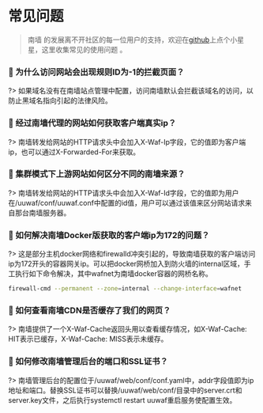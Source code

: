 # 常见问题
> 南墙 的发展离不开社区的每一位用户的支持，欢迎在[github](https://github.com/Safe3/uuWAF)上点个小星星，这里收集常见的使用问题 。



### 🍎 为什么访问网站会出现规则ID为-1的拦截页面？ <!-- {docsify-ignore} -->
?> 如果域名没有在南墙站点管理中配置，访问南墙默认会拦截该域名的访问，以防止黑域名指向引起的法律风险。



### 🍐 经过南墙代理的网站如何获取客户端真实ip？ <!-- {docsify-ignore} -->
?> 南墙转发给网站的HTTP请求头中会加入X-Waf-Ip字段，它的值即为客户端ip，也可以通过X-Forwarded-For来获取。



### 🍑 集群模式下上游网站如何区分不同的南墙来源？ <!-- {docsify-ignore} -->

?> 南墙转发给网站的HTTP请求头中会加入X-Waf-Id字段，它的值即为用户在/uuwaf/conf/uuwaf.conf中配置的id值，用户可以通过该值来区分网站请求来自那台南墙服务器。



### 🍋 如何解决南墙Docker版获取的客户端ip为172的问题？ <!-- {docsify-ignore} -->

?> 这是部分主机docker网络和firewalld冲突引起的，导致南墙获取的客户端访问ip为172开头的容器网关ip。可以把docker网桥加入到防火墙的internal区域，手工执行如下命令解决，其中wafnet为南墙docker容器的网桥名称。

```bash
firewall-cmd --permanent --zone=internal --change-interface=wafnet
```



### 🍊 如何查看南墙CDN是否缓存了我们的网页？ <!-- {docsify-ignore} -->

?> 南墙提供了一个X-Waf-Cache返回头用以查看缓存情况，如X-Waf-Cache: HIT表示已缓存，X-Waf-Cache: MISS表示未缓存。



### 🍍 如何修改南墙管理后台的端口和SSL证书？ <!-- {docsify-ignore} -->

?> 南墙管理后台的配置位于/uuwaf/web/conf/conf.yaml中，addr字段值即为ip地址和端口。替换SSL证书可以替换/uuwaf/web/conf/目录中的server.crt和server.key文件，之后执行systemctl restart uuwaf重启服务使配置生效。
